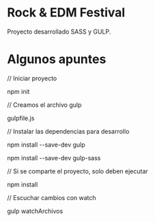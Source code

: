 # Rock & EDM Festival

Proyecto desarrollado SASS y GULP.

# Algunos apuntes

// Iniciar proyecto

npm init

// Creamos el archivo gulp

gulpfile.js

// Instalar las dependencias para desarrollo

npm install --save-dev gulp

npm install --save-dev gulp-sass

// Si se comparte el proyecto, solo deben ejecutar

npm install

// Escuchar cambios con watch

gulp watchArchivos